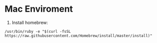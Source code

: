 # Mac Enviroment

1. Install homebrew:
  ```
  /usr/bin/ruby -e "$(curl -fsSL https://raw.githubusercontent.com/Homebrew/install/master/install)"
  ```
